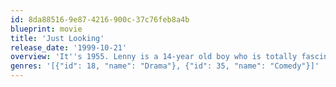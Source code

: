```yaml
---
id: 8da88516-9e87-4216-900c-37c76feb8a4b
blueprint: movie
title: 'Just Looking'
release_date: '1999-10-21'
overview: 'It''s 1955. Lenny is a 14-year old boy who is totally fascinated by sex. He is too scared to "do it," so he dedicates his summer to seeing two other people do it. Easier said than done. Caught in the act of spying, his mother and stepfather ship him off to spend the summer with his aunt and uncle in "the country" -- Queens. His plan looks like a bust and his summer seems destined for boredom, until he meets a whole new group of friends -- young teens who have a "sex club."'
genres: '[{"id": 18, "name": "Drama"}, {"id": 35, "name": "Comedy"}]'
---
```

